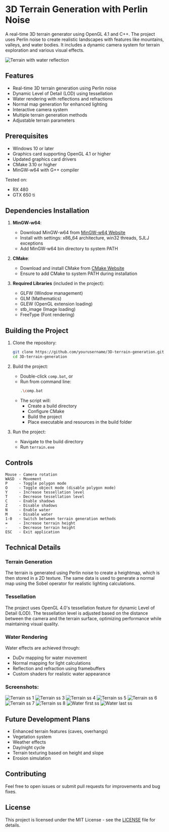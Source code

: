 # 3D Terrain Generation with Perlin Noise

A real-time 3D terrain generator using OpenGL 4.1 and C++. The project uses Perlin noise to create realistic landscapes with features like mountains, valleys, and water bodies. It includes a dynamic camera system for terrain exploration and various visual effects.

![Terrain with water reflection](screenshots/terrain2.jpg)

## Features

- Real-time 3D terrain generation using Perlin noise
- Dynamic Level of Detail (LOD) using tessellation
- Water rendering with reflections and refractions
- Normal map generation for enhanced lighting
- Interactive camera system
- Multiple terrain generation methods
- Adjustable terrain parameters

## Prerequisites

- Windows 10 or later
- Graphics card supporting OpenGL 4.1 or higher
- Updated graphics card drivers
- CMake 3.10 or higher
- MinGW-w64 with G++ compiler

Tested on:
- RX 480
- GTX 650 ti

## Dependencies Installation

1. **MinGW-w64**:
   - Download MinGW-w64 from [MinGW-w64 Website](https://www.mingw-w64.org/)
   - Install with settings: x86_64 architecture, win32 threads, SJLJ exceptions
   - Add MinGW-w64 bin directory to system PATH

2. **CMake**:
   - Download and install CMake from [CMake Website](https://cmake.org/download/)
   - Ensure to add CMake to system PATH during installation

3. **Required Libraries** (included in the project):
   - GLFW (Window management)
   - GLM (Mathematics)
   - GLEW (OpenGL extension loading)
   - stb_image (Image loading)
   - FreeType (Font rendering)

## Building the Project

1. Clone the repository:
   ```bash
   git clone https://github.com/yourusername/3D-terrain-generation.git
   cd 3D-terrain-generation
   ```

2. Build the project:
   - Double-click `comp.bat`, or
   - Run from command line:
     ```bash
     .\comp.bat
     ```
   - The script will:
     - Create a build directory
     - Configure CMake
     - Build the project
     - Place executable and resources in the build folder

3. Run the project:
   - Navigate to the build directory
   - Run `terrain.exe`

## Controls

```
Mouse - Camera rotation
WASD  - Movement
P     - Toggle polygon mode
O     - Toggle object mode (disable polygon mode)
Y     - Increase tessellation level
T     - Decrease tessellation level
C     - Enable shadows
Z     - Disable shadows
N     - Enable water
M     - Disable water
1-0   - Switch between terrain generation methods
=     - Increase terrain height
-     - Decrease terrain height
ESC   - Exit application
```

## Technical Details

### Terrain Generation
The terrain is generated using Perlin noise to create a heightmap, which is then stored in a 2D texture. The same data is used to generate a normal map using the Sobel operator for realistic lighting calculations.

### Tessellation
The project uses OpenGL 4.0's tessellation feature for dynamic Level of Detail (LOD). The tessellation level is adjusted based on the distance between the camera and the terrain surface, optimizing performance while maintaining visual quality.

### Water Rendering
Water effects are achieved through:
- DuDv mapping for water movement
- Normal mapping for light calculations
- Reflection and refraction using framebuffers
- Custom shaders for realistic water appearance

### Screenshots:
![Terrain ss 1](screenshots/terrain1.jpg)
![Terrain ss 3](screenshots/terrain3.jpg)
![Terrain ss 4](screenshots/terrain4.jpg)
![Terrain ss 5](screenshots/terrain5.jpg)
![Terrain ss 6](screenshots/terrain6.jpg)
![Terrain ss 7](screenshots/terrain7.jpg)
![Terrain ss 8](screenshots/terrain8.jpg)
![Water first ss](screenshots/water1.jpg)
![Water last ss](screenshots/water2.jpg)

## Future Development Plans

- Enhanced terrain features (caves, overhangs)
- Vegetation system
- Weather effects
- Day/night cycle
- Terrain texturing based on height and slope
- Erosion simulation

## Contributing

Feel free to open issues or submit pull requests for improvements and bug fixes.

## License

This project is licensed under the MIT License - see the [LICENSE](LICENSE) file for details.


